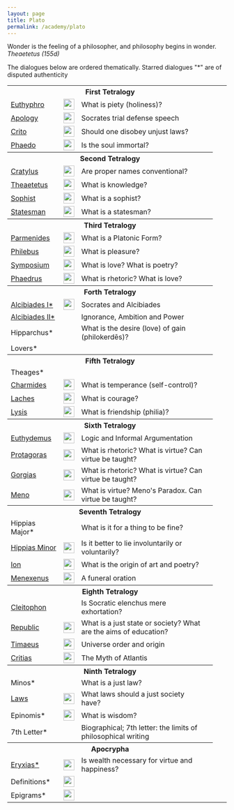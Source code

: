 ```yaml
---
layout: page
title: Plato
permalink: /academy/plato
---
```


<p class="message">Wonder is the feeling of a philosopher, and philosophy begins in wonder. <i>Theaetetus (155d)</i></p>

The dialogues below are ordered thematically. Starred dialogues "*" are of disputed authenticity

<table>
  <tbody>
    <tr><th colspan="4">First Tetralogy</th></tr>
    <tr>
      <td><a href="{{ site.baseurl }}/academy/plato/euthyphro">Euthyphro</a></td>
      <td><a href="https://librivox.org/euthyphro-by-plato/"><img style="margin:0px" src="{{ site.baseurl }}/images/speaker.png" height="25px" width="25px" /></a></td>
      <td>What is piety (holiness)?</td>
      <td></td>
      <td></td>
      <td></td>
      <!-- <td><a href=""><img src="{{ site.baseurl }}/images/pdf.png" height="25px" width="25px" /></a></td> -->
    </tr>
    <tr>
      <td><a href="{{ site.baseurl }}/academy/plato/apology">Apology</a></td>
      <td><a href="https://librivox.org/apology-by-plato/"><img style="margin:0px" src="{{ site.baseurl }}/images/speaker.png" height="25px" width="25px" /></a></td>
      <td>Socrates trial defense speech</td>
      <td></td>
      <td></td>
      <td></td>
    </tr>
    <tr>
      <td><a href="{{ site.baseurl }}/academy/plato/crito">Crito</a></td>
      <td><a href="https://librivox.org/short-nonfiction-collection-vol-024-by-various/"><img style="margin:0px" src="{{ site.baseurl }}/images/speaker.png" height="25px" width="25px" /></a></td>
      <td>Should one disobey unjust laws?</td>
      <td></td>
      <td></td>
      <td></td>
    </tr>
    <tr>
      <td><a href="{{ site.baseurl }}/academy/plato/phaedo">Phaedo</a></td>
      <td><a href="https://librivox.org/phaedo-by-plato/"><img style="margin:0px" src="{{ site.baseurl }}/images/speaker.png" height="25px" width="25px" /></a></td>
      <td>Is the soul immortal?</td>
      <td></td>
      <td></td>
      <td></td>
      <!-- https://iep.utm.edu/phaedo/ -->
    </tr>
    <tr> <th colspan="4">Second Tetralogy</th></tr>
    <tr>
      <td><a href="{{ site.baseurl }}/academy/plato/cratylus">Cratylus</a></td>
      <td><a href="https://librivox.org/cratylus-by-plato/"><img style="margin:0px" src="{{ site.baseurl }}/images/speaker.png" height="25px" width="25px" /></a></td>
      <td>Are proper names conventional?</td>
      <td></td>
      <td></td>
      <td></td>
      <!-- https://academy/plato.stanford.edu/entries/academy/plato-cratylus/ -->
    </tr>
    <tr>
      <td><a href="{{ site.baseurl }}/academy/plato/theaetetus">Theaetetus</a></td>
      <td><a href="https://librivox.org/theaetetus-by-plato/"><img style="margin:0px" src="{{ site.baseurl }}/images/speaker.png" height="25px" width="25px" /></a></td>
      <td>What is knowledge?</td>
      <td></td>
      <td></td>
      <td></td>
      <!-- https://academy/plato.stanford.edu/entries/academy/plato-theaetetus/ -->
      <!-- https://iep.utm.edu/theatetu/ -->
    </tr>
    <tr>
      <td><a href="{{ site.baseurl }}/academy/plato/sophist">Sophist</a></td>
      <td><a href="https://librivox.org/sophist-by-plato/"><img style="margin:0px" src="{{ site.baseurl }}/images/speaker.png" height="25px" width="25px" /></a></td>
      <td>What is a sophist?</td>
      <td></td>
      <td></td>
      <td></td>
      <!-- https://academy/plato.stanford.edu/entries/academy/plato-sophstate/ -->
    </tr>
    <tr>
      <td><a href="{{ site.baseurl }}/academy/plato/statesman">Statesman</a></td>
      <td><a href="https://librivox.org/statesman-by-plato/"><img style="margin:0px" src="{{ site.baseurl }}/images/speaker.png" height="25px" width="25px" /></a></td>
      <td>What is a statesman?</td>
      <td></td>
      <td></td>
      <td></td>
      <!-- https://academy/plato.stanford.edu/entries/academy/plato-sophstate/ -->
    </tr>
    <tr> <th colspan="4">Third Tetralogy</th></tr>
    <tr>
      <td><a href="{{ site.baseurl }}/academy/plato/parmenides">Parmenides</a></td>
      <td><a href="https://librivox.org/parmenides-by-plato/"><img style="margin:0px" src="{{ site.baseurl }}/images/speaker.png" height="25px" width="25px" /></a></td>
      <td>What is a Platonic Form?</td>
      <td></td>
      <td></td>
      <td></td>
      <!-- https://academy/plato.stanford.edu/entries/academy/plato-parmenides -->
    </tr>
    <tr>
      <td><a href="{{ site.baseurl }}/academy/plato/philebus">Philebus</a></td>
      <td><a href="https://librivox.org/philebus-by-plato/"><img style="margin:0px" src="{{ site.baseurl }}/images/speaker.png" height="25px" width="25px" /></a></td>
      <td>What is pleasure?</td>
      <td></td>
      <td></td>
      <td></td>
    </tr>
    <tr>
      <td><a href="{{ site.baseurl }}/academy/plato/symposium">Symposium</a></td>
      <td><a href="https://librivox.org/the-symposium-by-plato/"><img style="margin:0px" src="{{ site.baseurl }}/images/speaker.png" height="25px" width="25px" /></a></td>
      <td>What is love? What is poetry?</td>
      <td></td>
      <td></td>
      <td></td>
    </tr>
    <tr>
      <td><a href="{{ site.baseurl }}/academy/plato/phaedrus">Phaedrus</a></td>
      <td><a href="https://librivox.org/phaedrus-by-plato/"><img style="margin:0px" src="{{ site.baseurl }}/images/speaker.png" height="25px" width="25px" /></a></td>
      <td>What is rhetoric? What is love?</td>
      <td></td>
      <td></td>
      <td></td>
    </tr>
    <tr> <th colspan="4">Forth Tetralogy</th></tr>
    <tr>
      <td><a href="{{ site.baseurl }}/academy/plato/alcibiadesI">Alcibiades I*</a></td>
      <td><a href="https://librivox.org/alcibiades-i-by-plato/"><img style="margin:0px" src="{{ site.baseurl }}/images/speaker.png" height="25px" width="25px" /></a></td>
      <td>Socrates and Alcibiades</td>
      <td></td>
      <td></td>
      <td></td>
    </tr>
    <tr>
      <td><a href="{{ site.baseurl }}/academy/plato/alcibiadesII">Alcibiades II*</a></td>
      <td></td>
      <td>Ignorance, Ambition and Power</td>
      <td></td>
      <td></td>
      <td></td>
    </tr>
    <tr>
      <td>Hipparchus*</td>
      <td></td>
      <td>What is the desire (love) of gain (philokerdēs)?</td>
      <td></td>
      <td></td>
      <td></td>
    </tr>
    <tr>
      <td>Lovers*</td>
      <td></td>
      <td></td>
      <td></td>
      <td></td>
      <td></td>
    </tr>
    <tr> <th colspan="4">Fifth Tetralogy</th></tr>
    <tr>
      <td>Theages*</td>
      <td></td>
      <td></td>
      <td></td>
      <td></td>
      <td></td>
    </tr>
    <tr>
      <td><a href="{{ site.baseurl }}/academy/plato/charmides">Charmides</a></td>
      <td><a href="https://librivox.org/charmides-by-plato/"><img style="margin:0px" src="{{ site.baseurl }}/images/speaker.png" height="25px" width="25px" /></a></td>
      <td>What is temperance (self-control)?</td>
      <td></td>
      <td></td>
      <td></td>
    </tr>
    <tr>
      <td><a href="{{ site.baseurl }}/academy/plato/laches">Laches</a></td>
      <td><a href="https://librivox.org/laches-by-plato/"><img style="margin:0px" src="{{ site.baseurl }}/images/speaker.png" height="25px" width="25px" /></a></td>
      <td>What is courage?</td>
      <td></td>
      <td></td>
      <td></td>
    </tr>
    <tr>
      <td><a href="{{ site.baseurl }}/academy/plato/lysis">Lysis</a></td>
      <td><a href="https://librivox.org/lysis-by-plato/"><img style="margin:0px" src="{{ site.baseurl }}/images/speaker.png" height="25px" width="25px" /></a></td>
      <td>What is friendship (philia)?</td>
      <td></td>
      <td></td>
      <td></td>
    </tr>
    <tr> <th colspan="4">Sixth Tetralogy</th></tr>
    <tr>
      <td><a href="{{ site.baseurl }}/academy/plato/euthydemus">Euthydemus</a></td>
      <td><a href="https://librivox.org/euthydemus-by-plato/"><img style="margin:0px" src="{{ site.baseurl }}/images/speaker.png" height="25px" width="25px" /></a></td>
      <td>Logic and Informal Argumentation</td>
      <td></td>
      <td></td>
      <td></td>
    </tr>
    <tr>
      <td><a href="{{ site.baseurl }}/academy/plato/protagoras">Protagoras</a></td>
      <td><a href="https://librivox.org/protagoras-by-plato/"><img style="margin:0px" src="{{ site.baseurl }}/images/speaker.png" height="25px" width="25px" /></a></td>
      <td>What is rhetoric? What is virtue? Can virtue be taught?</td>
      <td></td>
      <td></td>
      <td></td>
    </tr>
    <tr>
      <td><a href="{{ site.baseurl }}/academy/plato/gorgias">Gorgias</a></td>
      <td><a href="https://librivox.org/gorgias-by-plato-platon/"><img style="margin:0px" src="{{ site.baseurl }}/images/speaker.png" height="25px" width="25px" /></a></td>
      <td>What is rhetoric? What is virtue? Can virtue be taught?</td>
      <td></td>
      <td></td>
      <td></td>
    </tr>
    <tr>
      <td><a href="{{ site.baseurl }}/academy/plato/meno">Meno</a></td>
      <td><a href="https://librivox.org/meno-by-plato-2/"><img style="margin:0px" src="{{ site.baseurl }}/images/speaker.png" height="25px" width="25px" /></a></td>
      <td>What is virtue? Meno's Paradox. Can virtue be taught?</td>
      <td></td>
      <td></td>
      <td></td>
      <!-- https://iep.utm.edu/meno-2/ -->
    </tr>
    <tr> <th colspan="4">Seventh Tetralogy</th></tr>
    <tr>
      <td>Hippias Major*</td>
      <td></td>
      <td>What is it for a thing to be fine?</td>
      <td></td>
      <td></td>
      <td></td>
    </tr>
    <tr>
      <td><a href="{{ site.baseurl }}/academy/plato/lesser-hippias">Hippias Minor</a></td>
      <td><a href="https://librivox.org/lesser-hippias-by-plato/"><img style="margin:0px" src="{{ site.baseurl }}/images/speaker.png" height="25px" width="25px" /></a></td>
      <td>Is it better to lie involuntarily or voluntarily?</td>
      <td></td>
      <td></td>
      <td></td>
    </tr>
    <tr>
      <td><a href="{{ site.baseurl }}/academy/plato/ion">Ion</a></td>
      <td><a href="https://librivox.org/ion-by-plato/"><img style="margin:0px" src="{{ site.baseurl }}/images/speaker.png" height="25px" width="25px" /></a></td>
      <td>What is the origin of art and poetry?</td>
      <td></td>
      <td></td>
      <td></td>
    </tr>
    <tr>
      <td><a href="{{ site.baseurl }}/academy/plato/menexenus">Menexenus</a></td>
      <td><a href="https://librivox.org/menexenus-by-plato/"><img style="margin:0px" src="{{ site.baseurl }}/images/speaker.png" height="25px" width="25px" /></a></td>
      <td>A funeral oration</td>
      <td></td>
      <td></td>
      <td></td>
    </tr>
        <tr> <th colspan="4">Eighth Tetralogy</th></tr>
    <tr>
      <td><a href="{{ site.baseurl }}/academy/plato/cleitophon">Cleitophon</a></td>
      <td></td>
      <!--AUDIO BOok https://archive.org/details/clitopho -->
      <td>Is Socratic elenchus mere exhortation?</td>
      <td></td>
      <td></td>
      <td></td>
    </tr>
    <tr>
      <td><a href="{{ site.baseurl }}/academy/plato/republic">Republic</a></td>
      <td><a href="https://librivox.org/academy/platos_republic/"><img style="margin:0px" src="{{ site.baseurl }}/images/speaker.png" height="25px" width="25px" /></a></td>
      <td>What is a just state or society? What are the aims of education?</td>
      <td></td>
      <td></td>
      <td></td>
      <!-- https://iep.utm.edu/republic/ -->
    </tr>
    <tr>
      <td><a href="{{ site.baseurl }}/academy/plato/timaeus">Timaeus</a></td>
      <td><a href="https://librivox.org/timaeus-by-plato/"><img style="margin:0px" src="{{ site.baseurl }}/images/speaker.png" height="25px" width="25px" /></a></td>
      <td>Universe order and origin</td>
      <td></td>
      <td></td>
      <td></td>
      <!-- https://academy/plato.stanford.edu/entries/academy/plato-timaeus/ -->
      <!-- https://iep.utm.edu/timaeus/ -->
    </tr>
    <tr>
      <td><a href="{{ site.baseurl }}/academy/plato/critias">Critias</a></td>
      <td><a href="https://librivox.org/critias-by-plato/"><img style="margin:0px" src="{{ site.baseurl }}/images/speaker.png" height="25px" width="25px" /></a></td>
      <td>The Myth of Atlantis</td>
      <td></td>
      <td></td>
      <td></td>
    </tr>
    <tr> <th colspan="4">Ninth Tetralogy</th></tr>
    <tr>
      <td>Minos*</td>
      <td></td>
      <td>What is a just law?</td>
      <td></td>
      <td></td>
      <td></td>
    </tr>
    <tr>
      <td><a href="{{ site.baseurl }}/academy/plato/laws">Laws</a></td>
      <td><a href="https://librivox.org/laws-by-plato/"><img style="margin:0px" src="{{ site.baseurl }}/images/speaker.png" height="25px" width="25px" /></a></td>
      <td>What laws should a just society have?</td>
      <td></td>
      <td></td>
      <td></td>
      <!-- https://iep.utm.edu/pla-laws/ -->
    </tr>
    <tr>
      <td>Epinomis*</td>
      <td><a href="https://librivox.org/epinomis-by-plato/"><img style="margin:0px" src="{{ site.baseurl }}/images/speaker.png" height="25px" width="25px" /></a></td>
      <td>What is wisdom?</td>
      <td></td>
      <td></td>
      <td></td>
    </tr>
    <tr>
      <td>7th Letter*</td>
      <td></td>
      <td>Biographical; 7th letter: the limits of philosophical writing</td>
      <td></td>
      <td></td>
      <td></td>
    </tr>
    <tr> <th colspan="4">Apocrypha</th></tr>
    <tr>
      <td><a href="{{ site.baseurl }}/academy/plato/eryxias">Eryxias*</a></td>
      <td><a href="https://librivox.org/eryxias-by-plato/"><img style="margin:0px" src="{{ site.baseurl }}/images/speaker.png" height="25px" width="25px" /></a></td>
      <td>Is wealth necessary for virtue and happiness?</td>
      <td></td>
      <td></td>
      <td></td>
    </tr>
    <tr>
      <td>Definitions*</td>
      <td><a href="https://librivox.org/academy/platos-definitions-and-epigrams-by-plato/"><img style="margin:0px" src="{{ site.baseurl }}/images/speaker.png" height="25px" width="25px" /></a></td>
      <td></td>
      <td></td>
      <td></td>
      <td></td>
    </tr>
    <tr>
      <td>Epigrams*</td>
      <td><a href="https://librivox.org/academy/platos-definitions-and-epigrams-by-plato/"><img style="margin:0px" src="{{ site.baseurl }}/images/speaker.png" height="25px" width="25px" /></a></td>
      <td></td>
      <td></td>
      <td></td>
      <td></td>
    </tr>
  </tbody>
</table>

